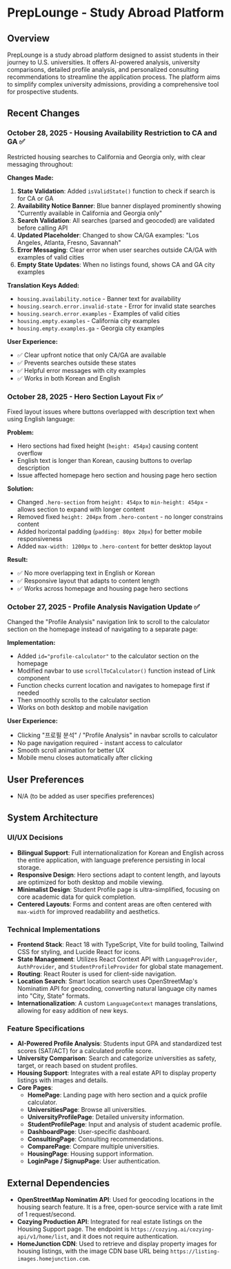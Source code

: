 # PrepLounge - Study Abroad Platform

## Overview
PrepLounge is a study abroad platform designed to assist students in their journey to U.S. universities. It offers AI-powered analysis, university comparisons, detailed profile analysis, and personalized consulting recommendations to streamline the application process. The platform aims to simplify complex university admissions, providing a comprehensive tool for prospective students.

## Recent Changes

### October 28, 2025 - Housing Availability Restriction to CA and GA ✅
Restricted housing searches to California and Georgia only, with clear messaging throughout:

**Changes Made:**
1. **State Validation**: Added `isValidState()` function to check if search is for CA or GA
2. **Availability Notice Banner**: Blue banner displayed prominently showing "Currently available in California and Georgia only"
3. **Search Validation**: All searches (parsed and geocoded) are validated before calling API
4. **Updated Placeholder**: Changed to show CA/GA examples: "Los Angeles, Atlanta, Fresno, Savannah"
5. **Error Messaging**: Clear error when user searches outside CA/GA with examples of valid cities
6. **Empty State Updates**: When no listings found, shows CA and GA city examples

**Translation Keys Added:**
- `housing.availability.notice` - Banner text for availability
- `housing.search.error.invalid-state` - Error for invalid state searches
- `housing.search.error.examples` - Examples of valid cities
- `housing.empty.examples` - California city examples
- `housing.empty.examples.ga` - Georgia city examples

**User Experience:**
- ✅ Clear upfront notice that only CA/GA are available
- ✅ Prevents searches outside these states
- ✅ Helpful error messages with city examples
- ✅ Works in both Korean and English

### October 28, 2025 - Hero Section Layout Fix ✅
Fixed layout issues where buttons overlapped with description text when using English language:

**Problem:**
- Hero sections had fixed height (`height: 454px`) causing content overflow
- English text is longer than Korean, causing buttons to overlap description
- Issue affected homepage hero section and housing page hero section

**Solution:**
- Changed `.hero-section` from `height: 454px` to `min-height: 454px` - allows section to expand with longer content
- Removed fixed `height: 204px` from `.hero-content` - no longer constrains content
- Added horizontal padding (`padding: 80px 20px`) for better mobile responsiveness  
- Added `max-width: 1200px` to `.hero-content` for better desktop layout

**Result:**
- ✅ No more overlapping text in English or Korean
- ✅ Responsive layout that adapts to content length
- ✅ Works across homepage and housing page hero sections

### October 27, 2025 - Profile Analysis Navigation Update ✅
Changed the "Profile Analysis" navigation link to scroll to the calculator section on the homepage instead of navigating to a separate page:

**Implementation:**
- Added `id="profile-calculator"` to the calculator section on the homepage
- Modified navbar to use `scrollToCalculator()` function instead of Link component
- Function checks current location and navigates to homepage first if needed
- Then smoothly scrolls to the calculator section
- Works on both desktop and mobile navigation

**User Experience:**
- Clicking "프로필 분석" / "Profile Analysis" in navbar scrolls to calculator
- No page navigation required - instant access to calculator
- Smooth scroll animation for better UX
- Mobile menu closes automatically after clicking

## User Preferences
- N/A (to be added as user specifies preferences)

## System Architecture

### UI/UX Decisions
- **Bilingual Support**: Full internationalization for Korean and English across the entire application, with language preference persisting in local storage.
- **Responsive Design**: Hero sections adapt to content length, and layouts are optimized for both desktop and mobile viewing.
- **Minimalist Design**: Student Profile page is ultra-simplified, focusing on core academic data for quick completion.
- **Centered Layouts**: Forms and content areas are often centered with `max-width` for improved readability and aesthetics.

### Technical Implementations
- **Frontend Stack**: React 18 with TypeScript, Vite for build tooling, Tailwind CSS for styling, and Lucide React for icons.
- **State Management**: Utilizes React Context API with `LanguageProvider`, `AuthProvider`, and `StudentProfileProvider` for global state management.
- **Routing**: React Router is used for client-side navigation.
- **Location Search**: Smart location search uses OpenStreetMap's Nominatim API for geocoding, converting natural language city names into "City, State" formats.
- **Internationalization**: A custom `LanguageContext` manages translations, allowing for easy addition of new keys.

### Feature Specifications
- **AI-Powered Profile Analysis**: Students input GPA and standardized test scores (SAT/ACT) for a calculated profile score.
- **University Comparison**: Search and categorize universities as safety, target, or reach based on student profiles.
- **Housing Support**: Integrates with a real estate API to display property listings with images and details.
- **Core Pages**:
    - **HomePage**: Landing page with hero section and a quick profile calculator.
    - **UniversitiesPage**: Browse all universities.
    - **UniversityProfilePage**: Detailed university information.
    - **StudentProfilePage**: Input and analysis of student academic profile.
    - **DashboardPage**: User-specific dashboard.
    - **ConsultingPage**: Consulting recommendations.
    - **ComparePage**: Compare multiple universities.
    - **HousingPage**: Housing support information.
    - **LoginPage / SignupPage**: User authentication.

## External Dependencies
- **OpenStreetMap Nominatim API**: Used for geocoding locations in the housing search feature. It is a free, open-source service with a rate limit of 1 request/second.
- **Cozying Production API**: Integrated for real estate listings on the Housing Support page. The endpoint is `https://cozying.ai/cozying-api/v1/home/list`, and it does not require authentication.
- **HomeJunction CDN**: Used to retrieve and display property images for housing listings, with the image CDN base URL being `https://listing-images.homejunction.com`.